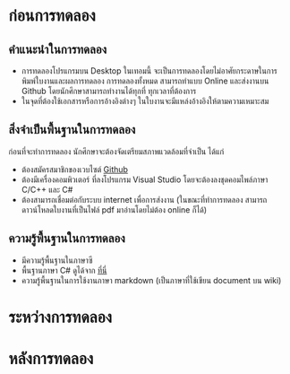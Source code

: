 # ก่อนการทดลอง
## คำแนะนำในการทดลอง

* การทดลองโปรแกรมบน Desktop ในเทอมนี้ จะเป็นการทดลองโดยไม่อาศัยกระดาษในการพิมพ์ใบงานและผลการทดลอง การทดลองทั้งหมด สามารถทำแบบ Online และส่งงานบน Github โดยนักศึกษาสามารถทำงานได้ทุกที่ ทุกเวลาที่ต้องการ 
* ในจุดที่ต้องใช้เอกสารหรือการอ้างอิงต่างๆ ในใบงานจะมีแหล่งอ้างอิงให้ตามความเหมาะสม

## สิ่งจำเป็นพื้นฐานในการทดลอง
ก่อนที่จะทำการทดลอง นักศึกษาจะต้องจัดเตรียมสภาพแวดล้อมที่จำเป็น ได้แก่

* ต้องสมัครสมาชิกของเวบไซต์ [Github](http://github.com)
* ต้องมีเครื่องคอมพิวเตอร์ ที่ลงโปรแกรม Visual Studio โดยจะต้องลงชุดคอมไพล์ภาษา C/C++ และ C#
* ต้องสามารถเชื่อมต่อกับระบบ internet เพื่อการส่งงาน (ในขณะที่ทำการทดลอง สามารถดาวน์โหลดใบงานที่เป็นไฟล์ pdf มาอ่านโดยไม่ต้อง online ก็ได้)

## ความรู้พื้นฐานในการทดลอง

* มีความรู้พื้นฐานในภาษาซี
* พื้นฐานภาษา C# ดูได้จาก [ที่นี่](https://github.com/Desktop-Programming-Lab-2559/KB-BASIC-CSharp)
* ความรู้พื้นฐานในการใช้งานภาษา markdown (เป็นภาษาที่ใช้เขียน document บน wiki)

# ระหว่างการทดลอง




# หลังการทดลอง

